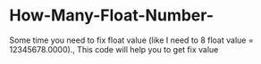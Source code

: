 # How-Many-Float-Number-
Some time you need to fix float value (like I need to 8 float value = 12345678.0000)., This code will help you to get fix value 
